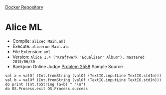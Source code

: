 [Docker Repository](https://registry.hub.docker.com/u/baekjoon/onlinejudge-alice)

# Alice ML 

* Compile: `alicec Main.aml`
* Execute: `alicerun Main.alc`
* File Extension: `aml`
* Version: `Alice 1.4 ("Kraftwerk 'Equaliser' Album"), mastered 2015/06/30`
* Baekjoon Online Judge [Problem 2558](https://www.acmicpc.net/problem/2558) Sample Source
````
val a = valOf (Int.fromString (valOf (TextIO.inputLine TextIO.stdIn)))
val b = valOf (Int.fromString (valOf (TextIO.inputLine TextIO.stdIn)))
do print (Int.toString (a+b) ^ "\n")
do OS.Process.exit OS.Process.success
````


